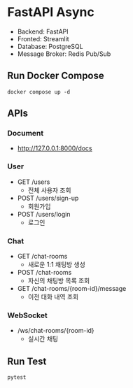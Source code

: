 # FastAPI Async
- Backend: FastAPI
- Fronted: Streamlit
- Database: PostgreSQL
- Message Broker: Redis Pub/Sub

## Run Docker Compose
```shell
docker compose up -d
```

## APIs
### Document
- http://127.0.0.1:8000/docs

### User
- GET /users
  - 전체 사용자 조회 
- POST /users/sign-up
  - 회원가입 
- POST /users/login
  - 로그인 

### Chat
- GET /chat-rooms
  - 새로운 1:1 채팅방 생성 
- POST /chat-rooms
  - 자신의 채팅방 목록 조회  
- GET /chat-rooms/{room-id}/message
  - 이전 대화 내역 조회 

### WebSocket
- /ws/chat-rooms/{room-id}
  - 실시간 채팅

## Run Test
```shell
pytest
```
